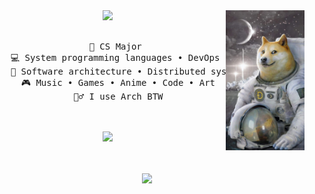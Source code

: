 <div align="center">
<img src="https://github.com/idklevi/idklevi/blob/main/jpg(1)" width="25%" align="right" />
<img src="https://readme-typing-svg.demolab.com?font=Inconsolata&weight=500&size=50&duration=4000&pause=300&color=A7A459&center=true&vCenter=true&multiline=true&repeat=false&random=false&width=1300&height=140&lines=Hello+hello;I'm+levi%2C+enchanted+by+all+that+exists+%E2%9C%A9" width="70%" />
<br><br>
<pre>
    💼 CS Major 
    💻 System programming languages • DevOps • GameDev
    📖 Software architecture • Distributed systems
    🎮 Music • Games • Anime • Code • Art
    🧙‍♂️ I use Arch BTW
</pre>
<br><br>
<img src="https://raw.githubusercontent.com/innng/innng/master/assets/kyubey.gif" height="40" />
<br><br><br>
    
[![](https://img.shields.io/badge/linkedin-0a66c2)](http://linkedin.com/in/idkneeraj)
</div>
